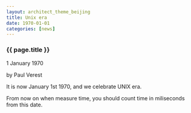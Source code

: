 ```yaml
---
layout: architect_theme_beijing
title: Unix era
date: 1970-01-01
categories: [news]
---
```


### {{ page.title }}

<p class="meta">1 January 1970</p> by Paul Verest

It is now January 1st 1970, and we celebrate UNIX era.

From now on when measure time, you should count time in miliseconds from this date.
